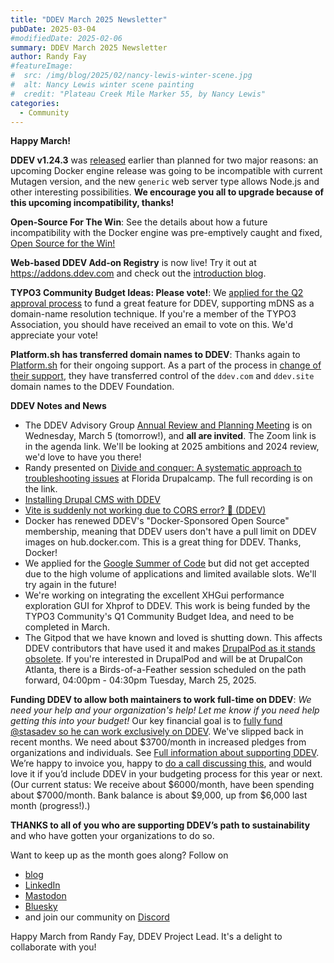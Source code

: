 ```yaml
---
title: "DDEV March 2025 Newsletter"
pubDate: 2025-03-04
#modifiedDate: 2025-02-06
summary: DDEV March 2025 Newsletter
author: Randy Fay
#featureImage:
#  src: /img/blog/2025/02/nancy-lewis-winter-scene.jpg
#  alt: Nancy Lewis winter scene painting
#  credit: "Plateau Creek Mile Marker 55, by Nancy Lewis"
categories:
  - Community
---
```


**Happy March!**

**DDEV v1.24.3** was [released](https://github.com/ddev/ddev/releases/tag/v1.24.3) earlier than planned for two major reasons: an upcoming Docker engine release was going to be incompatible with current Mutagen version, and the new `generic` web server type allows Node.js and other interesting possibilities. **We encourage you all to upgrade because of this upcoming incompatibility, thanks!**

**Open-Source For The Win**: See the details about how a future incompatibility with the Docker engine was pre-emptively caught and fixed, [Open Source for the Win!](open-source-for-the-win.md)

**Web-based DDEV Add-on Registry** is now live! Try it out at <https://addons.ddev.com> and check out the [introduction blog](ddev-addon-registry-introduction.md).

**TYPO3 Community Budget Ideas: Please vote!**: We [applied for the Q2 approval process](https://talk.typo3.org/t/implement-mdns-for-ddev-name-resolution/6119/4) to fund a great feature for DDEV, supporting mDNS as a domain-name resolution technique. If you're a member of the TYPO3 Association, you should have received an email to vote on this. We'd appreciate your vote!

**Platform.sh has transferred domain names to DDEV**: Thanks again to [Platform.sh](https://platform.sh) for their ongoing support. As a part of the process in [change of their support](platform-sh-ddev-funding-changes.md), they have transferred control of the `ddev.com` and `ddev.site` domain names to the DDEV Foundation.

**DDEV Notes and News**

- The DDEV Advisory Group [Annual Review and Planning Meeting](https://github.com/orgs/ddev/discussions/7031) is on Wednesday, March 5 (tomorrow!), and **all are invited**. The Zoom link is in the agenda link. We'll be looking at 2025 ambitions and 2024 review, we'd love to have you there!
- Randy presented on [Divide and conquer: A systematic approach to troubleshooting issues](https://www.fldrupal.camp/session/divide-and-conquer-systematic-approach-troubleshooting-issues) at Florida Drupalcamp. The full recording is on the link.
- [Installing Drupal CMS with DDEV](https://www.webwash.net/drupal-cms-v1-installation-and-demo/)
- [Vite is suddenly not working due to CORS error? 🧐 (DDEV)](https://dev.to/mandrasch/vite-is-suddenly-not-working-anymore-due-to-cors-error-ddev-3673)
- Docker has renewed DDEV's "Docker-Sponsored Open Source" membership, meaning that DDEV users don't have a pull limit on DDEV images on hub.docker.com. This is a great thing for DDEV. Thanks, Docker!
- We applied for the [Google Summer of Code](https://summerofcode.withgoogle.com/) but did not get accepted due to the high volume of applications and limited available slots. We'll try again in the future!
- We're working on integrating the excellent XHGui performance exploration GUI for Xhprof to DDEV. This work is being funded by the TYPO3 Community's Q1 Community Budget Idea, and need to be completed in March.
- The Gitpod that we have known and loved is shutting down. This affects DDEV contributors that have used it and makes [DrupalPod as it stands obsolete](https://www.drupal.org/project/drupalpod/issues/3500792). If you're interested in DrupalPod and will be at DrupalCon Atlanta, there is a Birds-of-a-Feather session scheduled on the path forward, 04:00pm - 04:30pm Tuesday, March 25, 2025.

**Funding DDEV to allow both maintainers to work full-time on DDEV**: _We need your help and your organization's help! Let me know if you need help getting this into your budget!_ Our key financial goal is to [fully fund @stasadev so he can work exclusively on DDEV](lets-fund-stas-maintainer.md). We've slipped back in recent months. We need about $3700/month in increased pledges from organizations and individuals. See [Full information about supporting DDEV](https://github.com/sponsors/ddev). We’re happy to invoice you, happy to [do a call discussing this](https://cal.com/randyfay/30min), and would love it if you’d include DDEV in your budgeting process for this year or next. (Our current status: We receive about $6000/month, have been spending about $7000/month. Bank balance is about $9,000, up from $6,000 last month (progress!).)

**THANKS to all of you who are supporting DDEV’s path to sustainability** and who have gotten your organizations to do so.

Want to keep up as the month goes along? Follow on

- [blog](https://ddev.com/blog/)
- [LinkedIn](https://www.linkedin.com/company/ddev-foundation)
- [Mastodon](https://fosstodon.org/@ddev)
- [Bluesky](https://bsky.app/profile/ddev.bsky.social)
- and join our community on [Discord](/s/discord)

Happy March from Randy Fay, DDEV Project Lead. It's a delight to collaborate with you!
